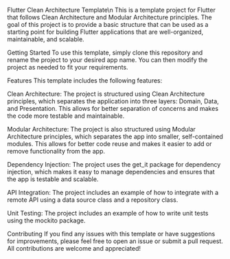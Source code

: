 Flutter Clean Architecture Template\n
This is a template project for Flutter that follows Clean Architecture and Modular Architecture principles. The goal of this project is to provide a basic structure that can be used as a starting point for building Flutter applications that are well-organized, maintainable, and scalable.

Getting Started
To use this template, simply clone this repository and rename the project to your desired app name. You can then modify the project as needed to fit your requirements.

Features
This template includes the following features:

Clean Architecture: The project is structured using Clean Architecture principles, which separates the application into three layers: Domain, Data, and Presentation. This allows for better separation of concerns and makes the code more testable and maintainable.

Modular Architecture: The project is also structured using Modular Architecture principles, which separates the app into smaller, self-contained modules. This allows for better code reuse and makes it easier to add or remove functionality from the app.

Dependency Injection: The project uses the get_it package for dependency injection, which makes it easy to manage dependencies and ensures that the app is testable and scalable.

API Integration: The project includes an example of how to integrate with a remote API using a data source class and a repository class.

Unit Testing: The project includes an example of how to write unit tests using the mockito package.

Contributing
If you find any issues with this template or have suggestions for improvements, please feel free to open an issue or submit a pull request. All contributions are welcome and appreciated!
